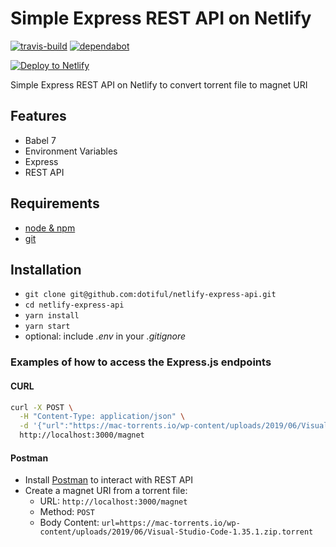 # Simple Express REST API on Netlify

[![travis-build][travis-build-image]][travis-build-url]
[![dependabot][dependabot-image]][dependabot-url]

[travis-build-image]: https://flat.badgen.net/travis/dotiful/netlify-express-api?icon=travis
[travis-build-url]: https://travis-ci.org/dotiful/netlify-express-api
[dependabot-image]: https://flat.badgen.net/dependabot/dependabot/dependabot-core/?icon=dependabot
[dependabot-url]: https://dependabot.com

[![Deploy to Netlify](https://www.netlify.com/img/deploy/button.svg)](https://app.netlify.com/start/deploy?repository=https://github.com/dotiful/netlify-express-api)

Simple Express REST API on Netlify to convert torrent file to magnet URI

## Features

* Babel 7
* Environment Variables
* Express
* REST API

## Requirements

* [node & npm](https://nodejs.org/en/)
* [git](https://www.robinwieruch.de/git-essential-commands/)

## Installation

* `git clone git@github.com:dotiful/netlify-express-api.git`
* `cd netlify-express-api`
* `yarn install`
* `yarn start`
* optional: include *.env* in your *.gitignore*

### Examples of how to access the Express.js endpoints

#### CURL

```sh
curl -X POST \
  -H "Content-Type: application/json" \
  -d '{"url":"https://mac-torrents.io/wp-content/uploads/2019/06/Visual-Studio-Code-1.35.1.zip.torrent"}' \
  http://localhost:3000/magnet
```

#### Postman

* Install [Postman](https://www.getpostman.com/apps) to interact with REST API
* Create a magnet URI from a torrent file:
  * URL: `http://localhost:3000/magnet`
  * Method: `POST`
  * Body Content: `url=https://mac-torrents.io/wp-content/uploads/2019/06/Visual-Studio-Code-1.35.1.zip.torrent`
